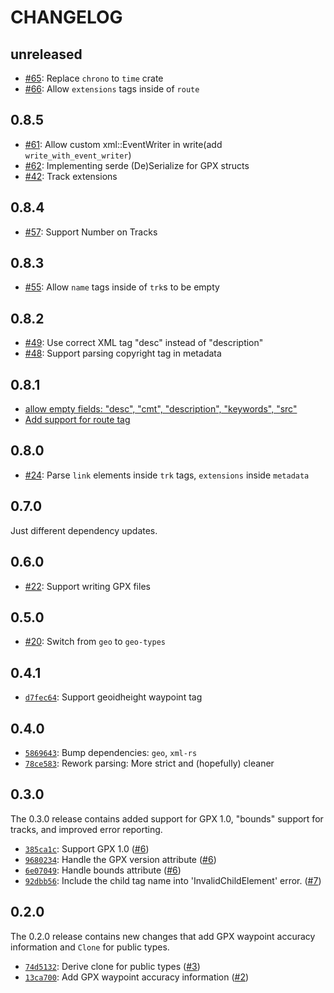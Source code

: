 # CHANGELOG

## unreleased

- [#65](https://github.com/georust/gpx/pull/65): Replace `chrono` to `time` crate
- [#66](https://github.com/georust/gpx/pull/66): Allow `extensions` tags inside of `route`

## 0.8.5

- [#61](https://github.com/georust/gpx/pull/61): Allow custom xml::EventWriter in write(add `write_with_event_writer`)
- [#62](https://github.com/georust/gpx/pull/62): Implementing serde (De)Serialize for GPX structs
- [#42](https://github.com/georust/gpx/pull/62): Track extensions

## 0.8.4

- [#57](https://github.com/georust/gpx/pull/57): Support Number on Tracks

## 0.8.3

- [#55](https://github.com/georust/gpx/pull/55): Allow `name` tags inside of `trk`s to be empty

## 0.8.2

- [#49](https://github.com/georust/gpx/pull/49): Use correct XML tag "desc" instead of "description"
- [#48](https://github.com/georust/gpx/pull/48): Support parsing copyright tag in metadata

## 0.8.1

- [allow empty fields: "desc", "cmt", "description", "keywords", "src"](https://github.com/georust/gpx/pull/25)
- [Add support for route tag](https://github.com/georust/gpx/pull/26)

## 0.8.0

- [#24](https://github.com/georust/gpx/pull/24): Parse `link` elements inside `trk` tags, `extensions` inside `metadata`

## 0.7.0

Just different dependency updates.

## 0.6.0

- [#22](https://github.com/georust/gpx/pull/22): Support writing GPX files

## 0.5.0

- [#20](https://github.com/georust/gpx/pull/20): Switch from `geo` to `geo-types`

## 0.4.1

- [`d7fec64`](https://github.com/georust/gpx/commit/d7fec646469c820a299d32f8b09daa2c7f4525a3): Support geoidheight waypoint tag

## 0.4.0

- [`5869643`](https://github.com/georust/gpx/commit/5869643a4c6021882dffca37ee02d4f2ab9b8ecf): Bump dependencies: `geo`, `xml-rs`
- [`78ce583`](https://github.com/georust/gpx/commit/78ce583906920ebfd832c5b6a03ae1bc72f3fde1): Rework parsing: More strict and (hopefully) cleaner

## 0.3.0

The 0.3.0 release contains added support for GPX 1.0, "bounds" support for tracks, and improved error reporting.

- [`385ca1c`](https://github.com/georust/gpx/commit/385ca1c04c115a5bffa19d1606839f28ecffce5c): Support GPX 1.0 ([#6](https://github.com/georust/gpx/pull/6))
- [`9680234`](https://github.com/georust/gpx/commit/9680234a8f47da0c2559ed5769d0f533cffb4eab): Handle the GPX version attribute ([#6](https://github.com/georust/gpx/pull/6))
- [`6e07049`](https://github.com/georust/gpx/commit/6e07049401fbc99de0220fa796a4f5e94ab6282a): Handle bounds attribute ([#6](https://github.com/georust/gpx/pull/6))
- [`92dbb56`](https://github.com/georust/gpx/commit/92dbb56564cfd9defdc9a655d0cda84af5c3ec64): Include the child tag name into 'InvalidChildElement' error. ([#7](https://github.com/georust/gpx/pull/7))

## 0.2.0

The 0.2.0 release contains new changes that add GPX waypoint accuracy information and `Clone` for public types.

- [`74d5132`](https://github.com/georust/gpx/commit/74d5132162f206886454365c5ecfa3facffa21ce): Derive clone for public types ([#3](https://github.com/georust/gpx/pull/3))
- [`13ca700`](https://github.com/georust/gpx/commit/13ca700b8c70837f2656e0e6fbf4c03650f0ac23): Add GPX waypoint accuracy information ([#2](https://github.com/georust/gpx/pull/2))
